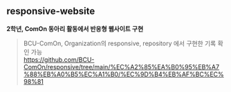 ## responsive-website
**2학년, ComOn 동아리 활동에서 반응형 웹사이트 구현**
> BCU-ComOn, Organization의 responsive, repository 에서 구현한 기록 확인 가능 <br />
> https://github.com/BCU-ComOn/responsive/tree/main/%EC%A2%85%EA%B0%95%EB%A7%88%EB%A0%B5%EC%A1%B0/%EC%9D%B4%EB%AF%BC%EC%98%81

